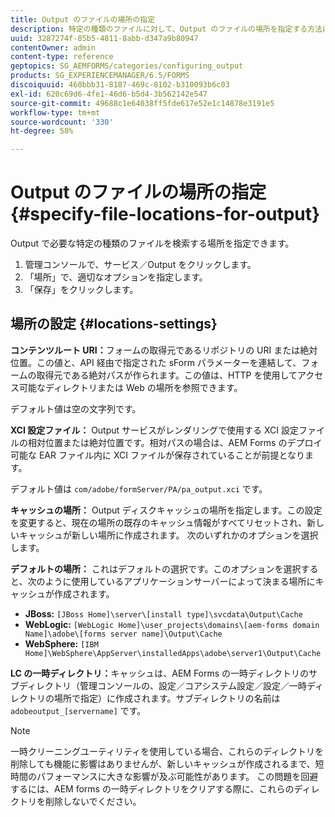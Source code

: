 ```yaml
---
title: Output のファイルの場所の指定
description: 特定の種類のファイルに対して、Output のファイルの場所を指定する方法について説明します。例えば、コンテンツルート URI、XCI 設定ファイル、キャッシュ、デフォルトなどです。
uuid: 3287274f-85b5-4811-8abb-d347a9b80947
contentOwner: admin
content-type: reference
geptopics: SG_AEMFORMS/categories/configuring_output
products: SG_EXPERIENCEMANAGER/6.5/FORMS
discoiquuid: 460bbb31-8187-469c-8102-b310093b6c03
exl-id: 620c69d6-4fe1-46d6-b5d4-3b562142e547
source-git-commit: 49688c1e64038ff5fde617e52e1c14878e3191e5
workflow-type: tm+mt
source-wordcount: '330'
ht-degree: 58%

---
```


# Output のファイルの場所の指定 {#specify-file-locations-for-output}

Output で必要な特定の種類のファイルを検索する場所を指定できます。

1. 管理コンソールで、サービス／Output をクリックします。
1. 「場所」で、適切なオプションを指定します。
1. 「保存」をクリックします。

## 場所の設定 {#locations-settings}

**コンテンツルート URI：**&#x200B;フォームの取得元であるリポジトリの URI または絶対位置。この値と、API 経由で指定された sForm パラメーターを連結して、フォームの取得元である絶対パスが作られます。この値は、HTTP を使用してアクセス可能なディレクトリまたは Web の場所を参照できます。

デフォルト値は空の文字列です。

**XCI 設定ファイル：** Output サービスがレンダリングで使用する XCI 設定ファイルの相対位置または絶対位置です。相対パスの場合は、AEM Forms のデプロイ可能な EAR ファイル内に XCI ファイルが保存されていることが前提となります。

デフォルト値は `com/adobe/formServer/PA/pa_output.xci` です。

**キャッシュの場所：** Output ディスクキャッシュの場所を指定します。この設定を変更すると、現在の場所の既存のキャッシュ情報がすべてリセットされ、新しいキャッシュが新しい場所に作成されます。 次のいずれかのオプションを選択します。

**デフォルトの場所：** これはデフォルトの選択です。このオプションを選択すると、次のように使用しているアプリケーションサーバーによって決まる場所にキャッシュが作成されます。

* **JBoss:** `[JBoss Home]\server\[install type]\svcdata\Output\Cache`
* **WebLogic:** `[WebLogic Home]\user_projects\domains\[aem-forms domain Name]\adobe\[forms server name]\Output\Cache`
* **WebSphere:** `[IBM Home]\WebSphere\AppServer\installedApps\adobe\server1\Output\Cache`

**LC の一時ディレクトリ：**&#x200B;キャッシュは、AEM Forms の一時ディレクトリのサブディレクトリ（管理コンソールの、設定／コアシステム設定／設定／一時ディレクトリの場所で指定）に作成されます。サブディレクトリの名前は `adobeoutput_[servername]` です。

>[!NOTE]
>
>一時クリーニングユーティリティを使用している場合、これらのディレクトリを削除しても機能に影響はありませんが、新しいキャッシュが作成されるまで、短時間のパフォーマンスに大きな影響が及ぶ可能性があります。 この問題を回避するには、AEM forms の一時ディレクトリをクリアする際に、これらのディレクトリを削除しないでください。
